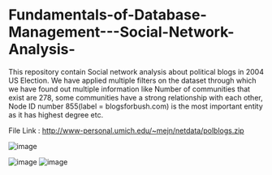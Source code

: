 # Fundamentals-of-Database-Management---Social-Network-Analysis-

This repository contain Social network analysis about political blogs in 2004 US Election.
We have applied multiple filters on the dataset through which we have found out multiple information like Number of communities that exist are 278, some communities have a strong relationship with each other, Node ID number 855(label = blogsforbush.com) is the most important entity as it has highest degree etc.

File Link : http://www-personal.umich.edu/~mejn/netdata/polblogs.zip

![image](https://user-images.githubusercontent.com/93217093/163454824-2bcf77bb-2388-4ca3-8a0d-1c5b927f03d2.png)

![image](https://user-images.githubusercontent.com/93217093/163453304-fd06ed48-1fd7-46df-afea-615509011c2c.png)
![image](https://user-images.githubusercontent.com/93217093/163455108-9907429d-1e7c-4e89-9ba0-cd647e89bcf9.png)

